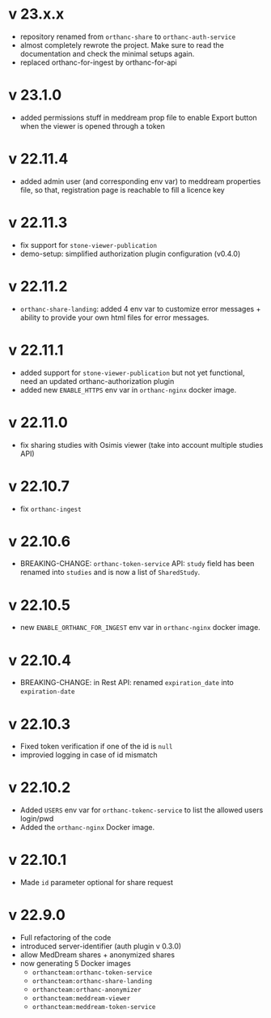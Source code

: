 <!--
SPDX-FileCopyrightText: 2022 - 2023 Orthanc Team SRL <info@orthanc.team>

SPDX-License-Identifier: GPL-3.0-or-later
-->

v 23.x.x
========
- repository renamed from `orthanc-share` to `orthanc-auth-service`
- almost completely rewrote the project.  Make sure to read the documentation and check the minimal setups again.
- replaced orthanc-for-ingest by orthanc-for-api

v 23.1.0
========

- added permissions stuff in meddream prop file to enable Export button when the viewer is opened through a token

v 22.11.4
========

- added admin user (and corresponding env var) to meddream properties file, so that, registration page is reachable to fill a licence key

v 22.11.3
========

- fix support for `stone-viewer-publication`
- demo-setup: simplified authorization plugin configuration (v0.4.0)

v 22.11.2
========

- `orthanc-share-landing`: added 4 env var to customize error messages + ability to provide your own html files for error messages.

v 22.11.1
========

- added support for `stone-viewer-publication` but not yet functional, need an updated orthanc-authorization plugin
- added new `ENABLE_HTTPS` env var in `orthanc-nginx` docker image.

v 22.11.0
========

- fix sharing studies with Osimis viewer (take into account multiple studies API) 

v 22.10.7
========

- fix `orthanc-ingest`

v 22.10.6
========

- BREAKING-CHANGE: `orthanc-token-service` API: `study` field has been renamed into `studies` and is now a list of `SharedStudy`.

v 22.10.5
========

- new `ENABLE_ORTHANC_FOR_INGEST` env var in `orthanc-nginx` docker image.

v 22.10.4
========

- BREAKING-CHANGE: in Rest API: renamed `expiration_date` into `expiration-date`

v 22.10.3
========

- Fixed token verification if one of the id is `null`
- improvied logging in case of id mismatch

v 22.10.2
========

- Added `USERS` env var for `orthanc-tokenc-service` to list the allowed users login/pwd
- Added the `orthanc-nginx` Docker image.

v 22.10.1
========

- Made `id` parameter optional for share request

v 22.9.0
========

- Full refactoring of the code
- introduced server-identifier (auth plugin v 0.3.0)
- allow MedDream shares + anonymized shares
- now generating 5 Docker images
  - `orthancteam:orthanc-token-service`
  - `orthancteam:orthanc-share-landing`
  - `orthancteam:orthanc-anonymizer`
  - `orthancteam:meddream-viewer`
  - `orthancteam:meddream-token-service`

